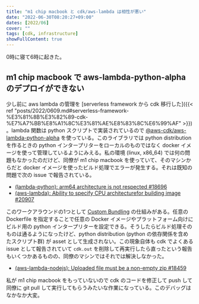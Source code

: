 ```yaml
---
title: "m1 chip macbook と cdk/aws-lambda は相性が悪い"
date: "2022-06-30T08:20:27+09:00"
dates: [2022/06]
cover: ""
tags: [cdk, infrastructure]
showFullContent: true
---
```


0時に寝て6時に起きた。

## m1 chip macbook で aws-lambda-python-alpha のデプロイができない

少し前に aws lambda の管理を [serverless framework から cdk 移行した]({{< ref "posts/2022/0609.md#serverless-framework-%E3%81%8B%E3%82%89-cdk-%E7%A7%BB%E8%A1%8C%E3%81%AE%E8%83%8C%E6%99%AF" >}}) 。lambda 関数は python スクリプトで実装されているので [@aws-cdk/aws-lambda-python-alpha](https://www.npmjs.com/package/@aws-cdk/aws-lambda-python-alpha) を使っている。このライブラリでは python distribution を作るときの python インタープリターをローカルのものではなく docker イメージを使って管理しているようにみえる。私の環境 (linux, x86_64) では何の問題もなかったのだけど、同僚が m1 chip macbook を使っていて、そのマシンからだと docker イメージを使ったビルド処理でエラーが発生する。それは既知の問題で次の issue で報告されている。

* [(lambda-python): arm64 architecture is not respected #18696](https://github.com/aws/aws-cdk/issues/18696)
* [(aws-lambda): Ability to specify CPU architecturefor building image #20907](https://github.com/aws/aws-cdk/issues/20907)

このワークアラウンドの1つとして [Custom Bundling](https://docs.aws.amazon.com/cdk/api/v2/docs/aws-lambda-python-alpha-readme.html#custom-bundling) の仕組みがある。任意の Dockerfile を指定することで任意の Docker イメージやプラットフォーム向けにビルド用の python インタープリターを設定できる。そうしたらビルド処理そのものは通るようになったけど、python distribution (python の依存関係を含めたスクリプト群) が asset として生成されない。この現象自体も cdk でよくある issue として報告されていて `cdk.out` を削除して再実行したら直ったという報告もいくつかあるものの、同僚のマシンではそれでは解決しなかった。

* [(aws-lambda-nodejs): Uploaded file must be a non-empty zip #18459](https://github.com/aws/aws-cdk/issues/18459)

私が m1 chip macbook をもっていないので cdk のコードを修正して push して同僚に git pull して実行してもらうみたいな作業になっている。このデバッグはなかなか大変。
